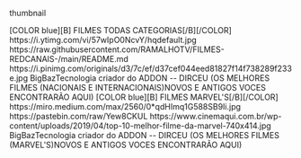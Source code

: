 
<?xml version="1.0" encoding="UTF-8" standalone="no" ?>
<layoutype>thumbnail</layoutype>

<channels>
<channel>
<name>[COLOR blue][B] FILMES TODAS CATEGORIAS[/B][/COLOR]</name>
<thumbnail>https://i.ytimg.com/vi/57wIpO0NcvY/hqdefault.jpg</thumbnail>
<externallink>https://raw.githubusercontent.com/RAMALHOTV/FILMES-REDCANAIS-/main/README.md</externallink>
<fanart>https://i.pinimg.com/originals/d3/7c/ef/d37cef044eed81827f14f738289f233e.jpg</fanart>
<info>BigBazTecnologia criador do ADDON -- DIRCEU (OS MELHORES FILMES (NACIONAIS E INTERNACIONAIS)NOVOS E ANTIGOS VOCES ENCONTRARÃO AQUI) </info>
</channel>
<channels>


<channels>
<channel>
<name>[COLOR blue][B] FILMES  MARVEL'S[/B][/COLOR]</name>
<thumbnail>https://miro.medium.com/max/2560/0*qdHImq1G588SB9Ii.jpg</thumbnail>
<externallink>https://pastebin.com/raw/Yew8CKUL</externallink>
<fanart>https://www.cinemaqui.com.br/wp-content/uploads/2019/04/top-10-melhor-filme-da-marvel-740x414.jpg</fanart>
<info>BigBazTecnologia criador do ADDON -- DIRCEU (OS MELHORES FILMES (MARVEL'S)NOVOS E ANTIGOS VOCES ENCONTRARÃO AQUI)</info>
</channel>
<channels>
